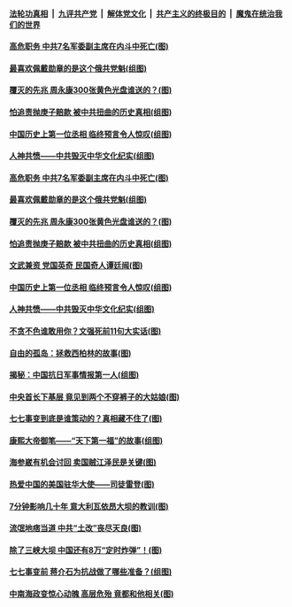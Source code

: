 ####  [法轮功真相](../../../../basic/blob/master/README.md?t=07092331) &nbsp;|&nbsp; [九评共产党](../../../../9ping.md/blob/master/README.md?t=07092331) &nbsp;|&nbsp; [解体党文化](../../../../jtdwh.md/blob/master/README.md?t=07092331)  &nbsp;|&nbsp; [共产主义的终极目的](../../../../gczydzjmd.md/blob/master/README.md?t=07092331) &nbsp;|&nbsp; [魔鬼在统治我们的世界](../../../../mgztzwmdsj.md/blob/master/README.md?t=07092331) 

#### [高危职务 中共7名军委副主席在内斗中死亡(图)](../pages/p6/937966.md?t=07092331) 

#### [最喜欢佩戴勋章的是这个俄共党魁(组图)](../pages/p6/938666.md?t=07092331) 

#### [覆灭的先兆 周永康300张黄色光盘谁送的？(图)](../pages/p6/938537.md?t=07092331) 

#### [怕追责抛庚子赔款 被中共扭曲的历史真相(组图)](../pages/p6/938779.md?t=07092331) 

#### [中国历史上第一位丞相 临终预言令人惊叹(组图)](../pages/p6/938665.md?t=07092331) 

#### [人神共愤——中共毁灭中华文化纪实(组图)](../pages/p6/938791.md?t=07092331) 

#### [高危职务 中共7名军委副主席在内斗中死亡(图)](../pages/p6/937966.md?t=07092331) 

#### [最喜欢佩戴勋章的是这个俄共党魁(组图)](../pages/p6/938666.md?t=07092331) 

#### [覆灭的先兆 周永康300张黄色光盘谁送的？(图)](../pages/p6/938537.md?t=07092331) 

#### [怕追责抛庚子赔款 被中共扭曲的历史真相(组图)](../pages/p6/938779.md?t=07092331) 

#### [文武兼资 党国英奇 民国奇人谭廷闿(图)](../pages/p6/938512.md?t=07092331) 

#### [中国历史上第一位丞相 临终预言令人惊叹(组图)](../pages/p6/938665.md?t=07092331) 

#### [人神共愤——中共毁灭中华文化纪实(组图)](../pages/p6/938791.md?t=07092331) 

#### [不贪不色谁敢用你？文强死前11句大实话(图)](../pages/p6/938533.md?t=07092331) 

#### [自由的孤岛：拯救西柏林的故事(图)](../pages/p6/938683.md?t=07092331) 

#### [揭秘：中国抗日军事情报第一人(组图)](../pages/p6/938662.md?t=07092331) 

#### [中央首长下基层 竟见到两个不穿裤子的大姑娘(图)](../pages/p6/937961.md?t=07092331) 

#### [七七事变到底是谁策动的？真相藏不住了(图)](../pages/p6/918522.md?t=07092331) 

#### [康熙大帝御笔——“天下第一福”的故事(组图)](../pages/p6/938350.md?t=07092331) 

#### [海参崴有机会讨回 卖国贼江泽民是关键(图)](../pages/p6/938782.md?t=07092331) 

#### [热爱中国的美国驻华大使——司徒雷登(图)](../pages/p6/934961.md?t=07092331) 

#### [7分钟影响几十年 意大利瓦依昂大坝的教训(图)](../pages/p6/937542.md?t=07092331) 

#### [流氓地痞当道 中共“土改”丧尽天良(图)](../pages/p6/937896.md?t=07092331) 

#### [除了三峡大坝 中国还有8万“定时炸弹”！(图)](../pages/p6/937540.md?t=07092331) 

#### [七七事变前 蒋介石为抗战做了哪些准备？(组图)](../pages/p6/938219.md?t=07092331) 

#### [中南海政变惊心动魄 高层危殆 竟都和他相关(图)](../pages/p6/937814.md?t=07092331) 


